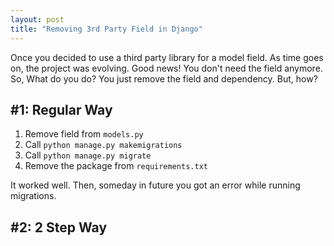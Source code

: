 ```yaml
---
layout: post
title: "Removing 3rd Party Field in Django"
---
```

Once you decided to use a third party library for a model field. As time goes on, the project was evolving. Good news! You don't need the field anymore. So, What do you do? You just remove the field and dependency. But, how?

## #1: Regular Way

1. Remove field from `models.py`
2. Call `python manage.py makemigrations`
3. Call `python manage.py migrate`
4. Remove the package from `requirements.txt`

It worked well. Then, someday in future you got an error while running migrations.

## #2: 2 Step Way
